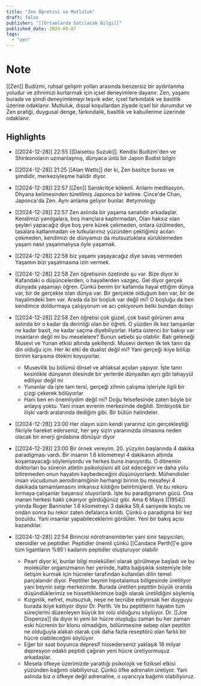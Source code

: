 ```yaml
---
title: "Zen Öğretisi ve Mutluluk"
draft: false
publisher: "[[Ortamlarda Satılacak Bilgi]]"
published_date: 2024-08-07
tags:
  - "zen"
---
```

# Note
 [[Zen]] Budizmi, ruhsal gelişim yolları arasında benzersiz bir aydınlanma yoludur ve zihnimizi kurtarmak için içsel deneyimlere dayanır.
Zen, yaşamı burada ve şimdi deneyimlemeyi teşvik eder, içsel farkındalık ve basitlik üzerine odaklanır.
Mutluluk, dışsal koşullardan ziyade içsel bir durumdur ve Zen pratiği, duygusal denge, farkındalık, basitlik ve kabullenme üzerinde odaklanır.


## Highlights
* [[2024-12-28]] 22:55  [[Daisetsu Suzuki]]. Kendisi Budizm'den ve Shinkonoların uzmanlaşmış, dünyaca ünlü bir Japon Budist bilgin

* [[2024-12-28]] 21:25  [[Alan Watts]] der ki, Zen basitçe burası ve şimdidir, merkeziyleşme halidir diyor.

* [[2024-12-28]] 22:57  [[Zen]] Sanskritçe kökenli. Anlamı meditasyon. Dhyana kelimesinden türetilmiş Japonca bir kelime. Çince'de Chan, Japonca'da Zen. Aynı anlama geliyor bunlar. #etymology

* [[2024-12-28]] 22:57  Zen aslında bir yaşama sanatıdır arkadaşlar. Kendimizi yanılgalara, boş inançlara kaptırmadan, Olan haksız olan şeyleri yapacağız diye boş yere kürek çekmeden, onlara üzülmeden, tasalara katlanmadan ve tutkularımız yüzünden çektiğimiz acıları çekmeden, kendimizi de dünyamızı da mutsuzluklara sürüklemeden yaşam nasıl yaşanmalıysa öyle yaşamak.

* [[2024-12-28]] 22:58  biz yaşamı yaşayacağız diye savaş vermeden Yaşamın bizi yaşatmasına izin vermek.

* [[2024-12-28]] 22:58  Zen öğretisinin özetinde şu var. Bize diyor ki Kafandaki o düşüncelerden, o hayallerden vazgeç. Gel diyor gerçek dünyada yaşamayı öğren. Çünkü benim bir kafamda hayal ettiğim dünya var, bir de gerçekte olan dünya var. Bir gerçekte olduğum ben var, bir de hayalimdeki ben var. Arada da bir boşluk var değil mi? O boşluğu da ben kendimce doldurmaya çalışıyorum ve acı çekiyorum belki bundan dolayı

* [[2024-12-28]] 22:58  Zen öğretisi çok güzel, çok basit görünen ama aslında bir o kadar da derinliği olan bir öğreti. O yüzden ilk kez tanışanlar ne kadar basit, ne kadar saçma diyebiliyorlar. Hatta üstenci bir bakışı var insanların değil mi bu meselelere? Bunun sebebi şu olabilir. Batı geleneği Musevi ve Yunan etkisi altında şekillendi. Musevi derken ilk tek tanrı da din olduğu için. Her iki etki de dualist değil mi? Yani gerçeği ikiye bölüp birinin karşısına ötekini koyuyorlar.
	* Musevilik bu bölümü dinsel ve ahlaksal açıdan yapıyor. İşte tanrı kesinlikle dünyanın ötesinde bir yerlerde dünyadan ayrı gibi tahayyül ediliyor değil mi
	* Yunanlar da işte tam tersi, gerçeği zihnin çalışma işleriyle ilgili bir çizgi çekerek bölüyorlar
	* Hani ben en önemliydim değil mi? Doğu felsefesinde zaten böyle bir anlayış yoktu. Yani insan evrenin merkezinde değildi. Simbiyotik bir ilişki vardı aralarında dediğim gibi. Bir bütün halindeler.

* [[2024-12-28]] 23:00  Her olayın sizin kendi yararınız için gerçekleştiği fikriyle hareket ederseniz, her şey sizin yararınızda olmasına neden olacak bir enerji girdabına dönüşür diyor

* [[2024-12-28]] 23:00  Bir örnek vereyim. 20. yüzyılın başlarında 4 dakika paradigması vardı. Bir insanın 1.6 kilometreyi 4 dakikanın altında koşamayacağı söyleniyordu ve herkes buna inanıyordu. O dönemin doktorları bu sürenin atletin psikolojisini alt üst edeceğini ve daha yolu bitiremeden onun hayatını kaybedeceğini düşünüyorlardı. Mühendisler insan vücudunun aerodinamiğinin herhangi birinin bu mesafeyi 4 dakikada tamamlamasını imkansız kıldığını belirtmişlerdi. Ve bu rekoru kırmaya çalışanlar başarısız oluyorlardı. İşte bu paradigmanın gücü. Ona inanan herkesi haklı çıkarıyor gördüğünüz gibi. Ama 6 Mayıs [[1954]] yılında Roger Bannister 1.6 kilometreyi 3 dakika 59,4 saniyede koştu ve ondan sonra bu rekor zaten defalarca kırıldı. Çünkü o paradigma bir kez bozuldu. Yani insanlar yapabileceklerini gördüler. Yeni bir bakış açısı kazandılar.

* [[2024-12-28]] 22:54  Birincisi nörotransmiterler yani sinir taşıyıcıları, steroidler ve peptidler. Peptidler önemli çünkü [[Candace Perth]]'e göre tüm ligantların %95'i kadarını peptidler oluşturuyor olabilir
	* Peart diyor ki, bunlar bilgi molekülleri olarak görülmeye başladı ve bu moleküller organizmanın her yerinde, hatta bağışıklık sistemiyle bile iletişim kurmak için hücreler tarafından kullanılan dilin temel parçalarıdır diyor. Peptitler beynin hipotalamus bölgesinde üretiliyor yani beynin salgı merkezinde. Burada üretilen peptitin büyük oranda düşündüklerimiz ve hissettiklerimize bağlı olarak üretildiğini söylemiş
	* Kızgınlık, nefret, mutsuzluk, neşe ne tecrübe ediyorsak her duyguyu burada ikiye katlıyor diyor Dr. Perth. Ve bu peptitlerin hayatın tüm süreçlerini düzenleyen büyük bir rolü olduğunu söylüyor. Dr. [[Joe Dispenza]] da diyor ki yeni bir hücre oluştuğu zaman bu her zaman eski hücrenin bir klonu olmadığını, bölünmesine sebep olan peptitin ne olduğuyla alakalı olarak çok daha fazla reseptörü olan farklı bir hücre olabileceğini söylüyor
	* Eğer bir saat boyunca depresif hissederseniz yaklaşık 18 milyar depresyon odaklı peptidi çağıran yeni hücre üretiyormuşuz arkadaşlar.
	* Mesela öfkeye üzerimizde yarattığı psikolojik ve fiziksel etkisi yüzünden bağımlı olabiliyoruz. Çünkü öfke adrenalin üretiyor. Yani aslında biz o öfkeye değil adrenaline, o uyarıcıya bağımlı olabiliyoruz.

